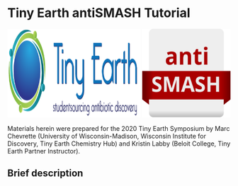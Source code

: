# Tiny Earth antiSMASH Tutorial

<center>
	<img src="/images/TinyEarthBannerRGB.png" alt="tinyearth"
             title="" width="300" height="200" />
	<img src="/images/antismash_logo.svg" alt="antiSMASH"
             title="" width="200" height="200" />
</center>

Materials herein were prepared for the 2020 Tiny Earth Symposium by Marc Chevrette (University of Wisconsin-Madison, Wisconsin Institute for Discovery, Tiny Earth Chemistry Hub) and Kristin Labby (Beloit College, Tiny Earth Partner Instructor).

## Brief description